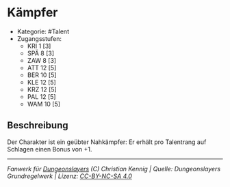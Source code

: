 <!---
Dies ist ein Fanwerk für DUNGEONSLAYERS (C) von Christian Kennig

Quellen:      [Dungeonslayers Grundregelwerk](https://www.f-space.de/ds4/downloads.html)
              [Talentbeschreibungen](https://www.f-space.de/ds4/tools-talentcards.html)
License:      [CC-BY-NC-SA 4.0](https://creativecommons.org/licenses/by-nc-sa/4.0/deed.de)
Richtlinien:  [Fanwerkrichtlinien](https://www.dungeonslayers.net/fanwerk-richtlinien/)
Autor:        Zauberlehrling
-->

  
# Kämpfer  
- Kategorie: #Talent  
- Zugangsstufen:  
  - KRI 1 [3]  
  - SPÄ 8 [3]  
  - ZAW 8 [3]  
  - ATT 12 [5]  
  - BER 10 [5]  
  - KLE 12 [5]  
  - KRZ 12 [5]  
  - PAL 12 [5]  
  - WAM 10 [5]  

## Beschreibung  
Der Charakter ist ein geübter Nahkämpfer: Er erhält pro Talentrang auf Schlagen einen Bonus von +1.


___  
*Fanwerk für [Dungeonslayers](https://www.dungeonslayers.net/) (C) Christian Kennig | Quelle: Dungeonslayers Grundregelwerk | Lizenz: [CC-BY-NC-SA 4.0](https://creativecommons.org/licenses/by-nc-sa/4.0/deed.de)*  
